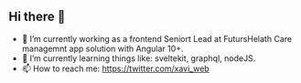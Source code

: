 ## Hi there 👋

- 🔭 I’m currently working as a frontend Seniort Lead at FutursHelath Care managemnt app solution with Angular 10+.
- 🌱 I’m currently learning things like: sveltekit, graphql, nodeJS.
- 📫 How to reach me: https://twitter.com/xavi_web


<!--
**xavierclotet/xavierclotet** is a ✨ _special_ ✨ repository because its `README.md` (this file) appears on your GitHub profile.

Here are some ideas to get you started:

- 🔭 I’m currently working on ...
- 🌱 I’m currently learning ...
- 👯 I’m looking to collaborate on ...
- 🤔 I’m looking for help with ...
- 💬 Ask me about ...
- 📫 How to reach me: ...
- 😄 Pronouns: ...
- ⚡ Fun fact: ...
-->
